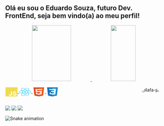 ## Olá eu sou o Eduardo Souza, futuro Dev. FrontEnd, seja bem vindo(a) ao meu perfil!
<div align="center">
  <a href="https://github.com/eduardo-souza21">
  <img width="50%" height="180em" src="https://github-readme-stats.vercel.app/api?username=eduardo-souza21&show_icons=true&theme=dracula&include_all_commits=true&count_private=true"/>
  <img width="40%" height="180em" src="https://github-readme-stats.vercel.app/api/top-langs/?username=eduardo-souza21&layout=compact&langs_count=7&theme=dracula"/>
</div>
<div style="display: inline_block"><br>
  <img align="center" alt="Rafa-Js" height="30" width="40" src="https://raw.githubusercontent.com/devicons/devicon/master/icons/javascript/javascript-plain.svg">  
  <img align="center" alt="Rafa-React" height="30" width="40" src="https://raw.githubusercontent.com/devicons/devicon/master/icons/react/react-original.svg">
  <img align="center" alt="Rafa-HTML" height="30" width="40" src="https://raw.githubusercontent.com/devicons/devicon/master/icons/html5/html5-original.svg">
  <img align="center" alt="Rafa-CSS" height="30" width="40" src="https://raw.githubusercontent.com/devicons/devicon/master/icons/css3/css3-original.svg">  
  <img align="right" alt="Rafa-pic" height="150" style="border-radius:50px;" src="https://media-exp1.licdn.com/dms/image/D4D03AQFCeP5OyQB3Lw/profile-displayphoto-shrink_800_800/0/1669747313605?e=1675296000&v=beta&t=Ej6j7CcdHcB6kkwv11Q1kgPs0UtGAWG8KRWY1xqAGyo">
</div>
  
  ##
 
<div>   
  <a href="https://www.instagram.com/eduardo_souuza21/" target="_blank"><img src="https://img.shields.io/badge/-Instagram-%23E4405F?style=for-the-badge&logo=instagram&logoColor=white" target="_blank"></a>
  <a href = "mailto:eduardov.souza145@gmail.com"><img src="https://img.shields.io/badge/-Gmail-%23333?style=for-the-badge&logo=gmail&logoColor=white" target="_blank"></a>
  <a href="https://www.linkedin.com/in/eduardo-souza-b64876234/" target="_blank"><img src="https://img.shields.io/badge/-LinkedIn-%230077B5?style=for-the-badge&logo=linkedin&logoColor=white" target="_blank"></a> 
 
  ![Snake animation](https://github.com/eduardo-souza21/eduardo-souza21/blob/output/github-contribution-grid-snake.svg)
 
</div>
